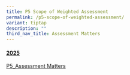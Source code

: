 ```yaml
---
title: P5 Scope of Weighted Assessment
permalink: /p5-scope-of-weighted-assessment/
variant: tiptap
description: ""
third_nav_title: Assessment Matters
---
```

<h4><u>2025</u></h4>
<p><a href="/files/For Parents/P5_Assessment_Matters_for_website.pdf" rel="noopener nofollow" target="_blank">P5_Assessment Matters</a>
</p>